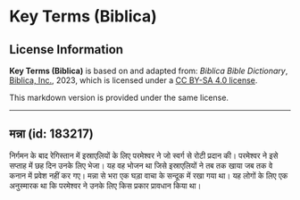 # Key Terms (Biblica)

## License Information

**Key Terms (Biblica)** is based on and adapted from: _Biblica Bible Dictionary_, [Biblica, Inc.](https://www.biblica.com/), 2023, which is licensed under a [CC BY-SA 4.0 license](https://creativecommons.org/licenses/by-sa/4.0/legalcode.en).

This markdown version is provided under the same license.



--------------------------------

## मन्ना (id: 183217)

निर्गमन के बाद रेगिस्तान में इस्राएलियों के लिए परमेश्‍वर ने जो स्वर्ग से रोटी प्रदान की। परमेश्‍वर ने इसे सप्ताह में छह दिन उनके लिए भेजा। यह वह भोजन था जिसे इस्राएलियों ने तब तक खाया जब तक वे कनान में प्रवेश नहीं कर गए। मन्ना से भरा एक घड़ा वाचा के सन्दूक में रखा गया था। यह लोगों के लिए एक अनुस्मारक था कि परमेश्वर ने उनके लिए किस प्रकार प्रावधान किया था।


